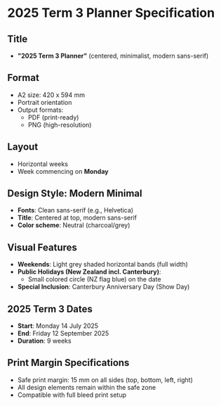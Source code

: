 # 2025 Term 3 Planner Specification

## Title
- **"2025 Term 3 Planner"** (centered, minimalist, modern sans-serif)

## Format
- A2 size: 420 x 594 mm
- Portrait orientation
- Output formats:
  - PDF (print-ready)
  - PNG (high-resolution)

## Layout
- Horizontal weeks
- Week commencing on **Monday**

## Design Style: Modern Minimal
- **Fonts**: Clean sans-serif (e.g., Helvetica)
- **Title**: Centered at top, modern sans-serif
- **Color scheme**: Neutral (charcoal/grey)

## Visual Features
- **Weekends**: Light grey shaded horizontal bands (full width)
- **Public Holidays (New Zealand incl. Canterbury)**:
  - Small colored circle (NZ flag blue) on the date
- **Special Inclusion**: Canterbury Anniversary Day (Show Day)

## 2025 Term 3 Dates
- **Start**: Monday 14 July 2025
- **End**: Friday 12 September 2025
- **Duration**: 9 weeks

## Print Margin Specifications
- Safe print margin: 15 mm on all sides (top, bottom, left, right)
- All design elements remain within the safe zone
- Compatible with full bleed print setup
